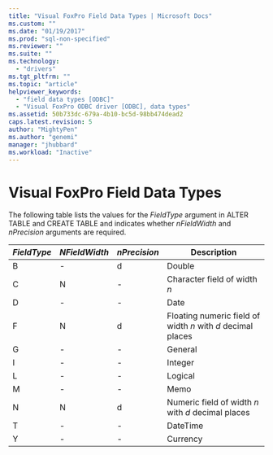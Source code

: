 ```yaml
---
title: "Visual FoxPro Field Data Types | Microsoft Docs"
ms.custom: ""
ms.date: "01/19/2017"
ms.prod: "sql-non-specified"
ms.reviewer: ""
ms.suite: ""
ms.technology: 
  - "drivers"
ms.tgt_pltfrm: ""
ms.topic: "article"
helpviewer_keywords: 
  - "field data types [ODBC]"
  - "Visual FoxPro ODBC driver [ODBC], data types"
ms.assetid: 50b733dc-679a-4b10-bc5d-98bb474dead2
caps.latest.revision: 5
author: "MightyPen"
ms.author: "genemi"
manager: "jhubbard"
ms.workload: "Inactive"
---
```

# Visual FoxPro Field Data Types
The following table lists the values for the *FieldType* argument in ALTER TABLE and CREATE TABLE and indicates whether *nFieldWidth* and *nPrecision* arguments are required.  
  
|*FieldType*|*NFieldWidth*|*nPrecision*|Description|  
|-----------------|-------------------|------------------|-----------------|  
|B|-|d|Double|  
|C|N|-|Character field of width *n*|  
|D|-|-|Date|  
|F|N|d|Floating numeric field of width *n* with *d* decimal places|  
|G|-|-|General|  
|I|-|-|Integer|  
|L|-|-|Logical|  
|M|-|-|Memo|  
|N|N|d|Numeric field of width *n* with *d* decimal places|  
|T|-|-|DateTime|  
|Y|-|-|Currency|
